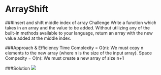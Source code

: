 # ArrayShift
###Insert and shift middle index of array
Challenge
Write a function which takes in an array and the value to be added. Without utilizing any of the built-in methods
available to your language, return an array with the new value added at the middle index.

###Approach & Efficiency
Time Complexity = O(n): We must copy n elements to the new array (where n is the size of the input array).
Space Compexity = O(n): We must create a new array of size n+1

###Solution
![](https://codefellows.slack.com/files/ULGSGHXR6/F017DV8LH5E/image.png)
